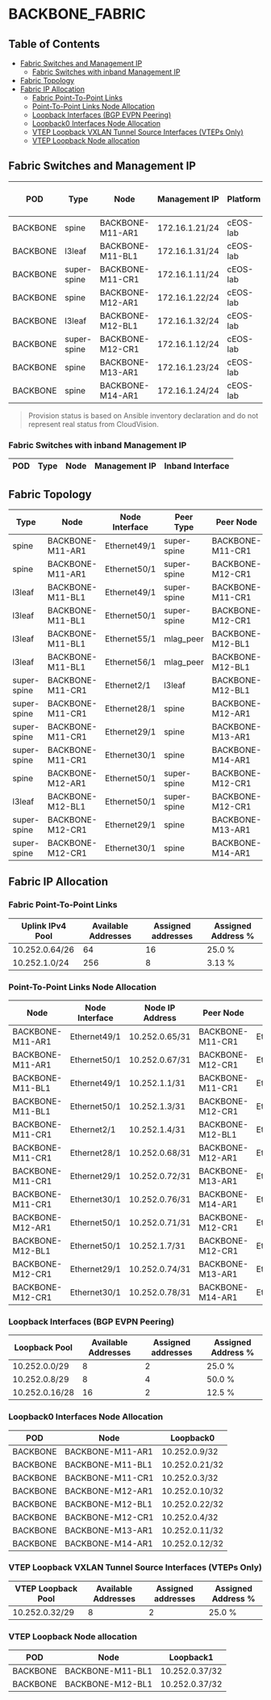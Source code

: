 # BACKBONE_FABRIC

## Table of Contents

- [Fabric Switches and Management IP](#fabric-switches-and-management-ip)
  - [Fabric Switches with inband Management IP](#fabric-switches-with-inband-management-ip)
- [Fabric Topology](#fabric-topology)
- [Fabric IP Allocation](#fabric-ip-allocation)
  - [Fabric Point-To-Point Links](#fabric-point-to-point-links)
  - [Point-To-Point Links Node Allocation](#point-to-point-links-node-allocation)
  - [Loopback Interfaces (BGP EVPN Peering)](#loopback-interfaces-bgp-evpn-peering)
  - [Loopback0 Interfaces Node Allocation](#loopback0-interfaces-node-allocation)
  - [VTEP Loopback VXLAN Tunnel Source Interfaces (VTEPs Only)](#vtep-loopback-vxlan-tunnel-source-interfaces-vteps-only)
  - [VTEP Loopback Node allocation](#vtep-loopback-node-allocation)

## Fabric Switches and Management IP

| POD | Type | Node | Management IP | Platform | Provisioned in CloudVision | Serial Number |
| --- | ---- | ---- | ------------- | -------- | -------------------------- | ------------- |
| BACKBONE | spine | BACKBONE-M11-AR1 | 172.16.1.21/24 | cEOS-lab | Provisioned | - |
| BACKBONE | l3leaf | BACKBONE-M11-BL1 | 172.16.1.31/24 | cEOS-lab | Provisioned | - |
| BACKBONE | super-spine | BACKBONE-M11-CR1 | 172.16.1.11/24 | cEOS-lab | Provisioned | - |
| BACKBONE | spine | BACKBONE-M12-AR1 | 172.16.1.22/24 | cEOS-lab | Not Available | - |
| BACKBONE | l3leaf | BACKBONE-M12-BL1 | 172.16.1.32/24 | cEOS-lab | Provisioned | - |
| BACKBONE | super-spine | BACKBONE-M12-CR1 | 172.16.1.12/24 | cEOS-lab | Provisioned | - |
| BACKBONE | spine | BACKBONE-M13-AR1 | 172.16.1.23/24 | cEOS-lab | Provisioned | - |
| BACKBONE | spine | BACKBONE-M14-AR1 | 172.16.1.24/24 | cEOS-lab | Not Available | - |

> Provision status is based on Ansible inventory declaration and do not represent real status from CloudVision.

### Fabric Switches with inband Management IP

| POD | Type | Node | Management IP | Inband Interface |
| --- | ---- | ---- | ------------- | ---------------- |

## Fabric Topology

| Type | Node | Node Interface | Peer Type | Peer Node | Peer Interface |
| ---- | ---- | -------------- | --------- | ----------| -------------- |
| spine | BACKBONE-M11-AR1 | Ethernet49/1 | super-spine | BACKBONE-M11-CR1 | Ethernet27/1 |
| spine | BACKBONE-M11-AR1 | Ethernet50/1 | super-spine | BACKBONE-M12-CR1 | Ethernet27/1 |
| l3leaf | BACKBONE-M11-BL1 | Ethernet49/1 | super-spine | BACKBONE-M11-CR1 | Ethernet1/1 |
| l3leaf | BACKBONE-M11-BL1 | Ethernet50/1 | super-spine | BACKBONE-M12-CR1 | Ethernet1/1 |
| l3leaf | BACKBONE-M11-BL1 | Ethernet55/1 | mlag_peer | BACKBONE-M12-BL1 | Ethernet55/1 |
| l3leaf | BACKBONE-M11-BL1 | Ethernet56/1 | mlag_peer | BACKBONE-M12-BL1 | Ethernet56/1 |
| super-spine | BACKBONE-M11-CR1 | Ethernet2/1 | l3leaf | BACKBONE-M12-BL1 | Ethernet49/1 |
| super-spine | BACKBONE-M11-CR1 | Ethernet28/1 | spine | BACKBONE-M12-AR1 | Ethernet49/1 |
| super-spine | BACKBONE-M11-CR1 | Ethernet29/1 | spine | BACKBONE-M13-AR1 | Ethernet49/1 |
| super-spine | BACKBONE-M11-CR1 | Ethernet30/1 | spine | BACKBONE-M14-AR1 | Ethernet49/1 |
| spine | BACKBONE-M12-AR1 | Ethernet50/1 | super-spine | BACKBONE-M12-CR1 | Ethernet28/1 |
| l3leaf | BACKBONE-M12-BL1 | Ethernet50/1 | super-spine | BACKBONE-M12-CR1 | Ethernet2/1 |
| super-spine | BACKBONE-M12-CR1 | Ethernet29/1 | spine | BACKBONE-M13-AR1 | Ethernet50/1 |
| super-spine | BACKBONE-M12-CR1 | Ethernet30/1 | spine | BACKBONE-M14-AR1 | Ethernet50/1 |

## Fabric IP Allocation

### Fabric Point-To-Point Links

| Uplink IPv4 Pool | Available Addresses | Assigned addresses | Assigned Address % |
| ---------------- | ------------------- | ------------------ | ------------------ |
| 10.252.0.64/26 | 64 | 16 | 25.0 % |
| 10.252.1.0/24 | 256 | 8 | 3.13 % |

### Point-To-Point Links Node Allocation

| Node | Node Interface | Node IP Address | Peer Node | Peer Interface | Peer IP Address |
| ---- | -------------- | --------------- | --------- | -------------- | --------------- |
| BACKBONE-M11-AR1 | Ethernet49/1 | 10.252.0.65/31 | BACKBONE-M11-CR1 | Ethernet27/1 | 10.252.0.64/31 |
| BACKBONE-M11-AR1 | Ethernet50/1 | 10.252.0.67/31 | BACKBONE-M12-CR1 | Ethernet27/1 | 10.252.0.66/31 |
| BACKBONE-M11-BL1 | Ethernet49/1 | 10.252.1.1/31 | BACKBONE-M11-CR1 | Ethernet1/1 | 10.252.1.0/31 |
| BACKBONE-M11-BL1 | Ethernet50/1 | 10.252.1.3/31 | BACKBONE-M12-CR1 | Ethernet1/1 | 10.252.1.2/31 |
| BACKBONE-M11-CR1 | Ethernet2/1 | 10.252.1.4/31 | BACKBONE-M12-BL1 | Ethernet49/1 | 10.252.1.5/31 |
| BACKBONE-M11-CR1 | Ethernet28/1 | 10.252.0.68/31 | BACKBONE-M12-AR1 | Ethernet49/1 | 10.252.0.69/31 |
| BACKBONE-M11-CR1 | Ethernet29/1 | 10.252.0.72/31 | BACKBONE-M13-AR1 | Ethernet49/1 | 10.252.0.73/31 |
| BACKBONE-M11-CR1 | Ethernet30/1 | 10.252.0.76/31 | BACKBONE-M14-AR1 | Ethernet49/1 | 10.252.0.77/31 |
| BACKBONE-M12-AR1 | Ethernet50/1 | 10.252.0.71/31 | BACKBONE-M12-CR1 | Ethernet28/1 | 10.252.0.70/31 |
| BACKBONE-M12-BL1 | Ethernet50/1 | 10.252.1.7/31 | BACKBONE-M12-CR1 | Ethernet2/1 | 10.252.1.6/31 |
| BACKBONE-M12-CR1 | Ethernet29/1 | 10.252.0.74/31 | BACKBONE-M13-AR1 | Ethernet50/1 | 10.252.0.75/31 |
| BACKBONE-M12-CR1 | Ethernet30/1 | 10.252.0.78/31 | BACKBONE-M14-AR1 | Ethernet50/1 | 10.252.0.79/31 |

### Loopback Interfaces (BGP EVPN Peering)

| Loopback Pool | Available Addresses | Assigned addresses | Assigned Address % |
| ------------- | ------------------- | ------------------ | ------------------ |
| 10.252.0.0/29 | 8 | 2 | 25.0 % |
| 10.252.0.8/29 | 8 | 4 | 50.0 % |
| 10.252.0.16/28 | 16 | 2 | 12.5 % |

### Loopback0 Interfaces Node Allocation

| POD | Node | Loopback0 |
| --- | ---- | --------- |
| BACKBONE | BACKBONE-M11-AR1 | 10.252.0.9/32 |
| BACKBONE | BACKBONE-M11-BL1 | 10.252.0.21/32 |
| BACKBONE | BACKBONE-M11-CR1 | 10.252.0.3/32 |
| BACKBONE | BACKBONE-M12-AR1 | 10.252.0.10/32 |
| BACKBONE | BACKBONE-M12-BL1 | 10.252.0.22/32 |
| BACKBONE | BACKBONE-M12-CR1 | 10.252.0.4/32 |
| BACKBONE | BACKBONE-M13-AR1 | 10.252.0.11/32 |
| BACKBONE | BACKBONE-M14-AR1 | 10.252.0.12/32 |

### VTEP Loopback VXLAN Tunnel Source Interfaces (VTEPs Only)

| VTEP Loopback Pool | Available Addresses | Assigned addresses | Assigned Address % |
| ------------------ | ------------------- | ------------------ | ------------------ |
| 10.252.0.32/29 | 8 | 2 | 25.0 % |

### VTEP Loopback Node allocation

| POD | Node | Loopback1 |
| --- | ---- | --------- |
| BACKBONE | BACKBONE-M11-BL1 | 10.252.0.37/32 |
| BACKBONE | BACKBONE-M12-BL1 | 10.252.0.37/32 |

